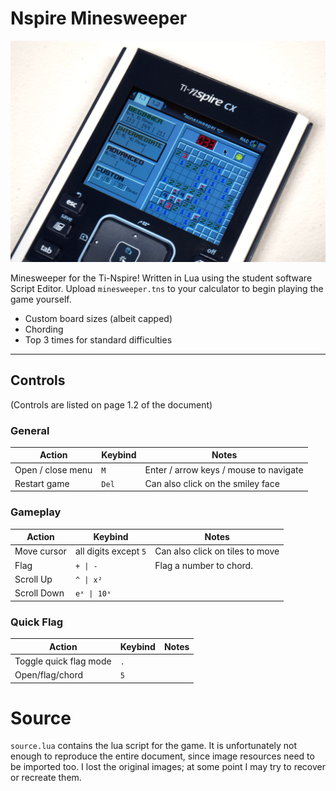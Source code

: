 # Nspire Minesweeper

![Preview Photo](calc.png?raw=true)

Minesweeper for the Ti-Nspire! Written in Lua using the student software Script Editor. Upload `minesweeper.tns` to your calculator to begin playing the game yourself.

- Custom board sizes (albeit capped)
- Chording
- Top 3 times for standard difficulties

---

## Controls

(Controls are listed on page 1.2 of the document)

### General

| Action            | Keybind | Notes                                  |
| ----------------- | ------- | -------------------------------------- |
| Open / close menu | `M`     | Enter / arrow keys / mouse to navigate |
| Restart game      | `Del`   | Can also click on the smiley face      |

### Gameplay

| Action      | Keybind               | Notes                           |
| ----------- | --------------------- | ------------------------------- |
| Move cursor | all digits except `5` | Can also click on tiles to move |
| Flag        | `+ \| -`              | Flag a number to chord.         |
| Scroll Up   | `^ \| x²`             |                                 |
| Scroll Down | `eˣ \| 10ˣ`           |                                 |

### Quick Flag

| Action                 | Keybind | Notes |
| ---------------------- | ------- | ----- |
| Toggle quick flag mode | `.`     |       |
| Open/flag/chord        | `5`     |       |

# Source

`source.lua` contains the lua script for the game. It is unfortunately not enough to reproduce the entire document, since image resources need to be imported too. I lost the original images; at some point I may try to recover or recreate them.
